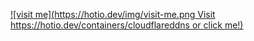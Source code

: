 [![visit me](https://hotio.dev/img/visit-me.png Visit https://hotio.dev/containers/cloudflareddns or click me!)](https://hotio.dev/containers/cloudflareddns)
